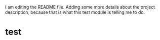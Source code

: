 I am editing the README file. Adding some more details about the project description, because that is what this test module is telling me to do.
# test
